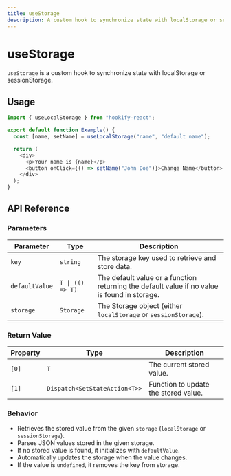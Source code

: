 ```yaml
---
title: useStorage
description: A custom hook to synchronize state with localStorage or sessionStorage.
---
```


# useStorage
`useStorage` is a custom hook to synchronize state with localStorage or sessionStorage.

## Usage
```javascript
import { useLocalStorage } from "hookify-react";

export default function Example() {
  const [name, setName] = useLocalStorage("name", "default name");

  return (
    <div>
      <p>Your name is {name}</p>
      <button onClick={() => setName("John Doe")}>Change Name</button>
    </div>
  );
}
```

## API Reference

### Parameters

| Parameter      | Type                         | Description |
|--------------|----------------------------|-------------|
| `key`       | `string`                    | The storage key used to retrieve and store data. |
| `defaultValue` | `T \| (() => T)` | The default value or a function returning the default value if no value is found in storage. |
| `storage`    | `Storage`                   | The Storage object (either `localStorage` or `sessionStorage`). |

### Return Value

| Property | Type | Description |
|----------|------|-------------|
| `[0]`    | `T`  | The current stored value. |
| `[1]`    | `Dispatch<SetStateAction<T>>` | Function to update the stored value. |

### Behavior
- Retrieves the stored value from the given `storage` (`localStorage` or `sessionStorage`).
- Parses JSON values stored in the given storage.
- If no stored value is found, it initializes with `defaultValue`.
- Automatically updates the storage when the value changes.
- If the value is `undefined`, it removes the key from storage.
